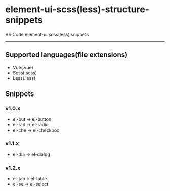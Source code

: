 # element-ui-scss(less)-structure-snippets

VS Code element-ui scss(less) snippets

---

## Supported languages(file extensions)

- Vue(.vue)
- Scss(.scss)
- Less(.less)

## Snippets

### v1.0.x

- el-but -> el-button
- el-rad -> el-radio
- el-che -> el-checkbox

### v1.1.x

- el-dia -> el-dialog

### v1.2.x

- el-tab-> el-table
- el-sel-> el-select
